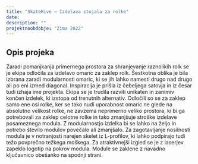 ```yaml
---
title: "SkateHive – Izdelava stojala za rolke"
date: 
description: ""
projektnoobdobje: "Zima 2022"
---
```

## Opis projeka
Zaradi pomanjkanja primernega prostora za shranjevanje raznolikih rolk se je ekipa odločila za izdelavo omaric za zaklep rolk. Šestkotna oblika je bila izbrana zaradi modularnosti omaric, ki se jih lahko namesti drugo nad drugo ali po eni izmed diagonal. Inspiracija je prišla iz čebeljega satovja in iz česar tudi izhaja ime projekta. Ekipa se je trudila razviti unikaten in zanimiv končen izdelek, ki izstopa od trenutnih alternativ. Odločili so se za zaklep samo ene osi rolke, ker se tako nudi uporabnost omaric ne glede na absolutno velikost rolke, ne zavzema neprimerno veliko prostora, ki bi ga potrebovali za zaklep celotne rolke in tako zmanjšuje stroške izdelave posameznega modula. Z modularnostjo izdelka bi se lahko na željo in potrebo število modulov povečalo ali zmanjšalo. Za zagotavljanje nosilnosti modula je v notranjosti narejen skelet iz L-profilov, ki lahko podpirajo tudi težo povprečno težkega moškega. Za atraktivnejši izgled se je z laserjev zapeklo logotip na pokrov modula. Module se zaklene z navadno ključavnico obešanko na spodnji strani.